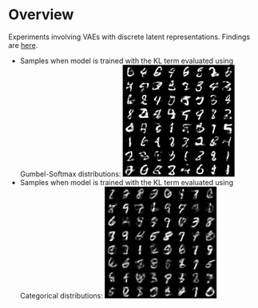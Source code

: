 # Overview

Experiments involving VAEs with discrete latent representations. Findings are [here](notebooks/plots.ipynb).

- Samples when model is trained with the KL term evaluated using Gumbel-Softmax distributions: ![](output_kl_relax/samples/samples_epoch_10.png)
- Samples when model is trained with the KL term evaluated using Categorical distributions: ![](output_kl_categorical/samples/samples_epoch_10.png)
